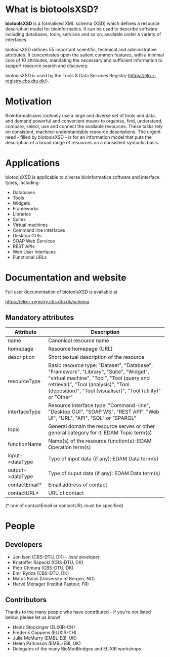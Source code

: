 # What is biotoolsXSD?
**biotoolsXSD** is a formalised XML schema (XSD) which defines a resource description model for bioinformatics.  It can be used to describe software including databases, tools, services and so on, available under a variety of interfaces. 

biotoolsXSD defines 55 important scientific, technical and administrative attributes.  It concentrates upon the salient common features, with a minimal core of 10 attributes, mandating the necessary and sufficient information to support resource search and discovery.  

biotoolsXSD is used by the Tools & Data Services Registry (https://elixir-registry.cbs.dtu.dk/).  

# Motivation
Bioinformaticians routinely use a large and diverse set of tools and data, and demand powerful and convenient means to organise, find, understand, compare, select, use and connect the available resources. These tasks rely on consistent, machine-understandable resource descriptions. The urgent need - filled by biotoolsXSD - is for an information model that puts the description of a broad range of resources  on a consistent syntactic basis.

# Applications 
biotoolsXSD is applicable to diverse bioinformatics software and interface types, including:
* Databases
* Tools	
* Widgets	
* Frameworks	
* Libraries	
* Suites	
* Virtual machines	
* Command line interfaces
* Desktop GUIs
* SOAP Web Services
* REST APIs
* Web User Interfaces
* Functional URLs


# Documentation and website

Full user documentation of biotoolsXSD is available at 

https://elixir-registry.cbs.dtu.dk/schema


## Mandatory attributes
Attribute | Description
--------- | -----------
name | Canonical resource name
homepage | Resource homepage (URL)
description | Short textual description of the resource
resourceType | Basic resource type: "Dataset", "Database",  "Framework", "Library", "Suite", "Widget", "virtual machine", "Tool", "Tool (query and retrieval)", "Tool (analysis)", "Tool (deposition)", "Tool (visualiser)", "Tool (utility)" or "Other"
interfaceType | Resource interface type: "Command-line", "Desktop GUI", "SOAP WS", "REST API", "Web UI", "URL", "API", "SQL" or "SPARQL"
topic | General domain the resource serves or other general category for it: EDAM Topic term(s)
functionName | Name(s) of the resource function(s): EDAM Operation term(s)
input->dataType | Type of input data (if any): EDAM Data term(s)
output->dataType | Type of ouput data (if any): EDAM Data term(s)
contactEmail* | Email address of contact
contactURL* | URL of contact

(* one of contactEmail or contactURL must be specified)



# People

## Developers
* Jon Ison (CBS-DTU, DK) *- lead developer*
* Kristoffer Rapacki (CBS-DTU, DK)
* Piotr Chmura (CBS-DTU, DK)
* Emil Rydza (CBS-DTU, DK)
* Matúš Kalaš (University of Bergen, NO)
* Hervé Ménager (Institut Pasteur, FR) 

## Contributors
Thanks to the many people who have contributed - if you're not listed below, please let us know!
* Heinz Stockinger (ELIXIR-CH)
* Frederik Coppens (ELIXIR-CH)
* Julie McMurry (EMBL-EBI, UK)
* Helen Parkinson (EMBL-EBI, UK)
* Delegates of the many BioMedBridges and ELIXIR workshops 

